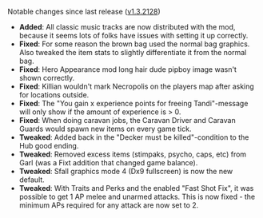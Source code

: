 Notable changes since last release ([v1.3.2128](https://github.com/rotators/Fo1in2/releases/tag/v1.3.2128))
- **Added**: All classic music tracks are now distributed with the mod, because it seems lots of folks have issues with setting it up correctly.
- **Fixed**: For some reason the brown bag used the normal bag graphics. Also tweaked the item stats to slightly differentiate it from the normal bag.
- **Fixed**: Hero Appearance mod long hair dude pipboy image wasn't shown correctly.
- **Fixed**: Killian wouldn't mark Necropolis on the players map after asking for locations outside. 
- **Fixed**: The "You gain x experience points for freeing Tandi"-message will only show if the amount of experience is > 0.
- **Fixed**: When doing caravan jobs, the Caravan Driver and Caravan Guards would spawn new items on every game tick.
- **Tweaked**: Added back in the "Decker must be killed"-condition to the Hub good ending.
- **Tweaked**: Removed excess items (stimpaks, psycho, caps, etc) from Garl (was a Fixt addition that changed game balance).
- **Tweaked**: Sfall graphics mode 4 (Dx9 fullscreen) is now the new default.
- **Tweaked**: With Traits and Perks and the enabled "Fast Shot Fix", it was possible to get 1 AP melee and unarmed attacks. This is now fixed - the minimum APs required for any attack are now set to 2.
